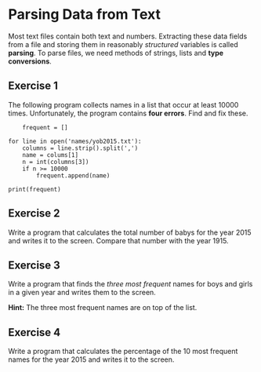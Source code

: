 
# Parsing Data from Text

Most text files contain both text and numbers. Extracting these data fields from a file and storing them in reasonably *structured* variables is called **parsing**. To parse files, we need methods of strings, lists and **type conversions**.


## Exercise 1

The following program collects names in a list that occur at least 10000 times. Unfortunately, the program contains **four errors**. Find and fix these.

        frequent = []

    for line in open('names/yob2015.txt'):
        columns = line.strip().split(',')
        name = colums[1]
        n = int(columns[3])
        if n >= 10000
            frequent.append(name)

    print(frequent)


## Exercise 2

Write a program that calculates the total number of babys for the year 2015 and writes it to the screen. Compare that number with the year 1915.


## Exercise 3

Write a program that finds the *three most frequent* names for boys and girls in a given year and writes them to the screen.

**Hint:** The three most frequent names are on top of the list.


## Exercise 4

Write a program that calculates the percentage of the 10 most frequent names for the year 2015 and writes it to the screen.
